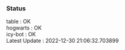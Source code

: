 ### Status


table : OK  
hogwarts : OK  
icy-bot : OK  
Latest Update : 2022-12-30 21:06:32.703899
